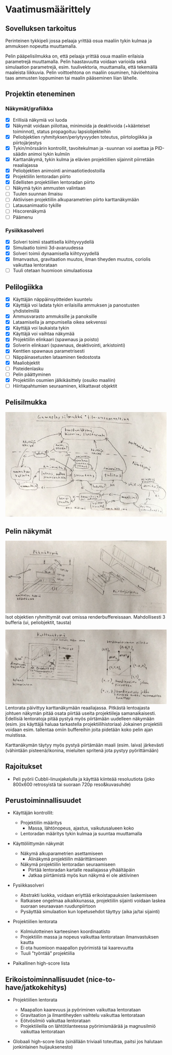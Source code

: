 # Vaatimusmäärittely

## Sovelluksen tarkoitus

Perinteinen tykkipeli jossa pelaaja yrittää osua maaliin tykin kulmaa ja ammuksen nopeutta muuttamalla.

Pelin pääpelisilmukka on, että pelaaja yrittää osua maaliin erilaisia parametrejä muuttamalla. Pelin haastavuutta voidaan varioida sekä simulaation parametrejä, esim. tuulivektoria, muuttamalla, että tekemällä maaleista liikkuvia. Pelin voittoehtona on maaliin osuminen, häviöehtoina taas ammusten loppuminen tai maalin pääseminen liian lähelle.

## Projektin eteneminen

### Näkymät/grafiikka

- [x] Erillisiä näkymiä voi luoda
- [x] Näkymät voidaan piilottaa, minimoida ja deaktivoida (+käänteiset toiminnot), status propagoituu lapsiobjekteihin
- [x] Peliobjektien ryhmityksen/periytyvyyden toteutus, piirtologiikka ja piirtojärjestys
- [x] Tykin/mörssärin kontrollit, tavoitekulman ja -suunnan voi asettaa ja PID-säädin animoi tykin kulmiin
- [x] Karttanäkymä, tykin kulma ja elävien projektiilien sijainnit piirretään reaaliajassa
- [x] Peliobjektien animointi animaatiotiedostoilla
- [x] Projektiilin lentoradan piirto
- [x] Edellisten projektiilien lentoradan piirto
- [ ] Näkymä tykin ammusten valintaan
- [ ] Tuulen suunnan ilmaisu
- [ ] Aktiivisen projektiilin alkuparametrien piirto karttanäkymään
- [ ] Latausanimaatio tykille
- [ ] Hiscorenäkymä
- [ ] Päämenu

### Fysiikkasolveri

- [x] Solveri toimii staattisella kiihtyvyydellä
- [x] Simulaatio toimii 3d-avaruudessa
- [x] Solveri toimii dynaamisella kiihtyvyydellä
- [x] Ilmanvastus, gravitaation muutos, ilman tiheyden muutos, coriolis vaikuttaa lentorataan
- [ ] Tuuli otetaan huomioon simulaatiossa

## Pelilogiikka

- [x] Käyttäjän näppäinsyötteiden kuuntelu
- [x] Käyttäjä voi ladata tykin erilaisilla ammuksen ja panostusten yhdistelmillä
- [x] Ammusvarasto ammuksille ja panoksille
- [x] Lataamisella ja ampumisella oikea sekvenssi
- [x] Käyttäjä voi laukaista tykin
- [x] Käyttäjä voi vaihtaa näkymää
- [x] Projektiilin elinkaari (spawnaus ja poisto)
- [x] Solverin elinkaari (spawnaus, deaktivointi, arkistointi)
- [x] Kenttien spawnaus parametrisesti
- [ ] Näppäinasetusten lataaminen tiedostosta
- [x] Maaliobjektit
- [ ] Pisteidenlasku
- [ ] Pelin päättyminen
- [x] Projektiilin osumien jälkikäsittely (osuiko maaliin)
- [ ] Hiiritapahtumien seuraaminen, klikattavat objektit

## Pelisilmukka
![](./assets/gameplayloop.png)

## Pelin näkymät
![](./assets/paanakyma.png)
Isot objektien ryhmittymät ovat omissa renderbuffereissaan. Mahdollisesti 3 bufferia (ui, peliobjektit, tausta)

![](./assets/karttanakyma.png)
Lentorata päivittyy karttanäkymään reaaliajassa. Pitkästä lentoajasta johtuen näkymän pitää osata piirtää useita projektiileja samanaikaisesti. Edellisiä lentoratoja pitää pystyä myös piirtämään uudelleen näkymään (esim. jos käyttäjä haluaa tarkastella projektiilihistoriaa) Jokainen projektiili voidaan esim. tallentaa omiin buffereihin joita pidetään koko pelin ajan muistissa.

Karttanäkymän täytyy myös pystyä piirtämään maali (esim. laiva) järkevästi (vähintään pisteenä/ikonina, mieluiten spritenä jota pystyy pyörittämään)

## Rajoitukset
- Peli pyörii Cubbli-linuxjakelulla ja käyttää kiinteää resoluutiota (joko 800x600 retrosyistä tai suoraan 720p reso&kuvasuhde)

## Perustoiminnallisuudet

- Käyttäjän kontrollit:
    - Projektiilin määritys
        - Massa, lähtönopeus, ajastus, vaikutusalueen koko
    - Lentoradan määritys tykin kulmaa ja suuntaa muuttamalla

- Käyttöliittymän näkymät
    - Näkymä alkuparametrien asettamiseen
        - Alinäkymä projektiilin määrittämiseen
    - Näkymä projektiilin lentoradan seuraamiseen
        - Piirtää lentoradan kartalle reaaliajassa ylhäältäpäin
        - Jatkaa piirtämistä myös kun näkymä ei ole aktiivinen

- Fysiikkasolveri
    - Abstrakti luokka, voidaan eriyttää erikoistapauksien laskemiseen
    - Ratkaisee ongelmaa aikaikkunassa, projektiilin sijainti voidaan laskea suoraan seuraavaan ruudunpiirtoon
    - Pysäyttää simulaation kun lopetusehdot täyttyy (aika ja/tai sijainti)

- Projektiilien lentorata
    - Kolmiulotteinen karteesinen koordinaatisto
    - Projektiilin massa ja nopeus vaikuttaa lentorataan ilmanvastuksen kautta
    - Ei ota huomioon maapallon pyörimistä tai kaarevuutta
    - Tuuli "työntää" projektiilia

- Paikallinen high-score lista

## Erikoistoiminnallisuudet (nice-to-have/jatkokehitys)


- Projektiilien lentorata
    - Maapallon kaarevuus ja pyöriminen vaikuttaa lentorataan
    - Gravitaation ja ilmantiheyden vaihtelu vaikuttaa lentorataan
    - Eötvösilmiö vaikuttaa lentorataan
    - Projektiileilla on lähtötilanteessa pyörimismäärää ja magnusilmiö vaikuttaa lentorataan

- Globaali high-score lista (sinällään triviaali toteuttaa, paitsi jos halutaan jonkinlainen huijauksenesto)